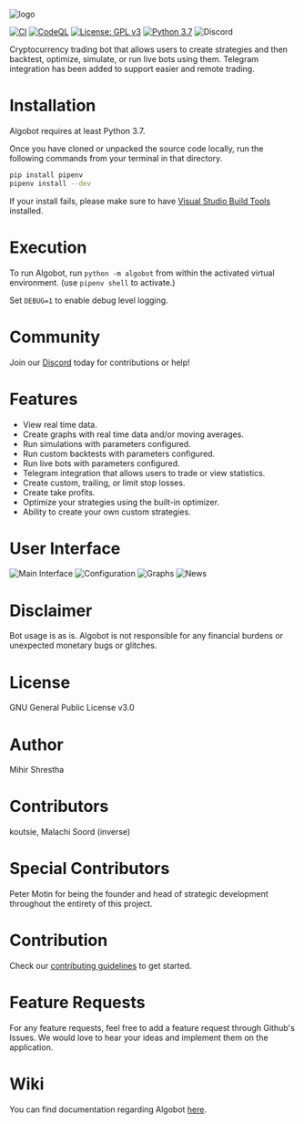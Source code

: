 ![logo](https://github.com/ZENALC/algobot/blob/master/media/algobot.png?raw=true)

[![CI](https://github.com/ZENALC/algobot/actions/workflows/ci.yml/badge.svg)](https://github.com/ZENALC/algobot/actions/workflows/ci.yml)
[![CodeQL](https://github.com/ZENALC/algobot/actions/workflows/codeql-analysis.yml/badge.svg)](https://github.com/ZENALC/algobot/actions/workflows/codeql-analysis.yml)
[![License: GPL v3](https://img.shields.io/badge/License-GPLv3-blue.svg)](https://www.gnu.org/licenses/gpl-3.0)
[![Python 3.7](https://img.shields.io/badge/python-3.7-blue.svg)](https://www.python.org/downloads/release/python-370/)
![Discord](https://img.shields.io/discord/863916085832974346)

Cryptocurrency trading bot that allows users to create strategies and then backtest, optimize, simulate, or run live bots using them. Telegram integration has been added to support easier and remote trading.

# Installation

Algobot requires at least Python 3.7.

Once you have cloned or unpacked the source code locally, run the following commands from your terminal in that directory.

```bash
pip install pipenv
pipenv install --dev
```

If your install fails, please make sure to have [Visual Studio Build Tools](https://visualstudio.microsoft.com/downloads/#build-tools-for-visual-studio-2019) installed.

# Execution

To run Algobot, run `python -m algobot` from within the activated virtual environment. (use `pipenv shell` to activate.)

Set `DEBUG=1` to enable debug level logging.

# Community

Join our [Discord](https://discord.gg/ZWdHxhVbNP) today for contributions or help!

# Features

- View real time data.
- Create graphs with real time data and/or moving averages.
- Run simulations with parameters configured.
- Run custom backtests with parameters configured.
- Run live bots with parameters configured.
- Telegram integration that allows users to trade or view statistics.
- Create custom, trailing, or limit stop losses.
- Create take profits.
- Optimize your strategies using the built-in optimizer.
- Ability to create your own custom strategies.

# User Interface

![Main Interface](https://i.imgur.com/Y6FD5O5.png)
![Configuration](https://i.imgur.com/JTvHRXf.png)
![Graphs](https://i.imgur.com/M9Oz3Q6.png)
![News](https://i.imgur.com/Ec6Tw17.png)

# Disclaimer

Bot usage is as is. Algobot is not responsible for any financial burdens or unexpected monetary bugs or glitches.

# License

GNU General Public License v3.0

# Author

Mihir Shrestha

# Contributors

koutsie, Malachi Soord (inverse)

# Special Contributors

Peter Motin for being the founder and head of strategic development throughout the entirety of this project.

# Contribution

Check our [contributing guidelines](CONTRIBUTING.md) to get started.

# Feature Requests

For any feature requests, feel free to add a feature request through Github's Issues. We would love to hear your ideas and implement them on the application.

# Wiki

You can find documentation regarding Algobot [here](https://github.com/ZENALC/algobot/wiki).
